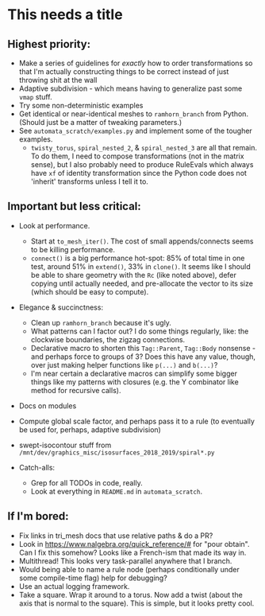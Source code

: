# This needs a title

## Highest priority:

- Make a series of guidelines for *exactly* how to order
  transformations so that I'm actually constructing things to be
  correct instead of just throwing shit at the wall
- Adaptive subdivision - which means having to generalize past some
  `vmap` stuff.
- Try some non-deterministic examples
- Get identical or near-identical meshes to `ramhorn_branch` from
  Python.  (Should just be a matter of tweaking parameters.)
- See `automata_scratch/examples.py` and implement some of the tougher
  examples.
  - `twisty_torus`, `spiral_nested_2`, & `spiral_nested_3` are all
    that remain.  To do them, I need to compose transformations (not
    in the matrix sense), but I also probably need to produce
    RuleEvals which always have `xf` of identity transformation since
    the Python code does not 'inherit' transforms unless I tell it to.

## Important but less critical:

- Look at performance.
  - Start at `to_mesh_iter()`. The cost of small appends/connects
    seems to be killing performance.
  - `connect()` is a big performance hot-spot: 85% of total time in
    one test, around 51% in `extend()`, 33% in `clone()`. It seems
    like I should be able to share geometry with the `Rc` (like noted
    above), defer copying until actually needed, and pre-allocate the
    vector to its size (which should be easy to compute).
- Elegance & succinctness:
  - Clean up `ramhorn_branch` because it's ugly.
  - What patterns can I factor out?  I do some things regularly, like:
    the clockwise boundaries, the zigzag connections.
  - Declarative macro to shorten this `Tag::Parent`, `Tag::Body`
    nonsense - and perhaps force to groups of 3?  Does this have any
    value, though, over just making helper functions like `p(...)` and
    `b(...)`?
  - I'm near certain a declarative macros can simplify some bigger
    things like my patterns with closures (e.g. the Y combinator like
    method for recursive calls).
- Docs on modules
- Compute global scale factor, and perhaps pass it to a rule (to
  eventually be used for, perhaps, adaptive subdivision)
- swept-isocontour stuff from
  `/mnt/dev/graphics_misc/isosurfaces_2018_2019/spiral*.py`

- Catch-alls:
  - Grep for all TODOs in code, really.
  - Look at everything in `README.md` in `automata_scratch`.

## If I'm bored:

- Fix links in tri_mesh docs that use relative paths & do a PR?
- Look in https://www.nalgebra.org/quick_reference/# for "pour
  obtain".  Can I fix this somehow?  Looks like a French-ism that made
  its way in.
- Multithread!  This looks very task-parallel anywhere that I branch.
- Would being able to name a rule node (perhaps conditionally under
  some compile-time flag) help for debugging?
- Use an actual logging framework.
- Take a square.  Wrap it around to a torus. Now add a twist (about
  the axis that is normal to the square). This is simple, but it looks
  pretty cool.

